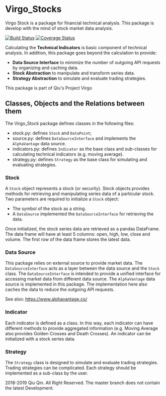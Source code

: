 # Virgo_Stocks
Virgo Stock is a package for financial technical analysis. This package is develop with the mind of stock market data analysis.

[![Build Status](https://travis-ci.org/qiuosier/Aries.svg?branch=master)](https://travis-ci.org/qiuosier/Virgo)
[![Coverage Status](https://coveralls.io/repos/github/qiuosier/Aries/badge.svg?branch=master)](https://coveralls.io/github/qiuosier/Virgo?branch=master)

Calculating the __Technical Indicators__ is basic component of technical analysis. In addition, this package goes beyond the calculation to provide:
* __Data Source Interface__ to minimize the number of outgoing API requests by organizing and caching data.
* __Stock Abstraction__ to manipulate and transform series data.
* __Strategy Abstraction__ to simulate and evaluate trading strategies.

This package is part of Qiu's Project Virgo


## Classes, Objects and the Relations between them
The Virgo_Stock package defines classes in the following files:
* stock.py: defines `Stock` and `DataPoint`;
* source.py: defines `DataSourceInterface` and implements the `AlphaVantage` data source.
* indicators.py: defines `Indicator` as the base class and sub-classes for calculating technical indicators (e.g. moving average).
* strategy.py: defines `Strategy` as the base class for simulating and evaluating strategies.

### Stock
A `Stock` object represents a stock (or security). Stock objects provides methods for retrieving and manipulating series data of a particular stock. Two parameters are required to initialize a `Stock` object:
* The symbol of the stock as a string.
* A `DataSource` implemented the `DataSourceInterface` for retrieving the data.

Once initialized, the stock series data are retrieved as a pandas DataFrame. The data frame will have at least 5 columns: open, high, low, close and volume. The first row of the data frame stores the latest data.

### Data Source
This package relies on external source to provide market data. The `DataSourceInterface` acts as a layer between the data source and the `Stock` class. The `DataSourceInterface` is intended to provide a unified interface for accessing market data from different data source. The `AlphaVantage` data source is implemented in this package. The implementation here also caches the data to reduce the outgoing API requests.

See also: https://www.alphavantage.co/

### Indicator
Each indicator is defined as a class. In this way, each indicator can have different methods to provide aggregated information (e.g. Moving Average also provides Golden Crosses and Death Crosses).  An indicator can be initialized with a stock series data.

### Strategy
The `Strategy` class is designed to simulate and evaluate trading strategies. Trading strategies can be complicated. Each strategy should be implemented as a sub-class by the user.


2018-2019 Qiu Qin.
All Right Reserved.
The master branch does not contain the latest Development.
